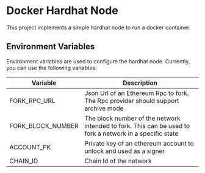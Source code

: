 # Docker Hardhat Node

This project implements a simple hardhat node to run a docker container.

## Environment Variables

Environment variables are used to configure the hardhat node. Currently, you can use the following variables:

| Variable          | Description                                                                                              |
|-------------------|----------------------------------------------------------------------------------------------------------|
| FORK_RPC_URL      | Json Url of an Ethereum Rpc to fork. The Rpc provider should support archive mode                        |
| FORK_BLOCK_NUMBER | The block number of the network intended to fork. This can be used to fork a network in a specific state |
| ACCOUNT_PK        | Private key of an ethereum account to unlock and used as a signer                                        |
| CHAIN_ID          | Chain Id of the network                                                                                  |
